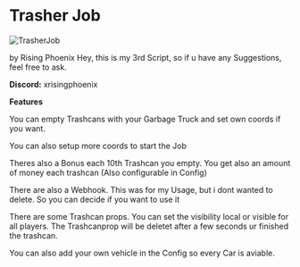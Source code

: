 # Trasher Job

![TrasherJob](https://github.com/Ph-o-e-n-ix/phoenix_trasherjob/assets/119653707/a4ee8c14-8e3f-4d94-b09a-68d23c3ef4f2)

by Rising Phoenix 
Hey, this is my 3rd Script, so if u have any Suggestions, feel free to ask.

**Discord:** 
xrisingphoenix

**Features**

You can empty Trashcans with your Garbage Truck and set own coords if you want.

You can also setup more coords to start the Job

Theres also a Bonus each 10th Trashcan you empty. You get also an amount of money each trashcan
(Also configurable in Config)

There are also a Webhook. This was for my Usage, but i dont wanted to delete. So you can decide if you want to use it

There are some Trashcan props. You can set the visibility local or visible for all players. The Trashcanprop will be deletet after a few seconds ur finished the trashcan.

You can also add your own vehicle in the Config so every Car is aviable.
